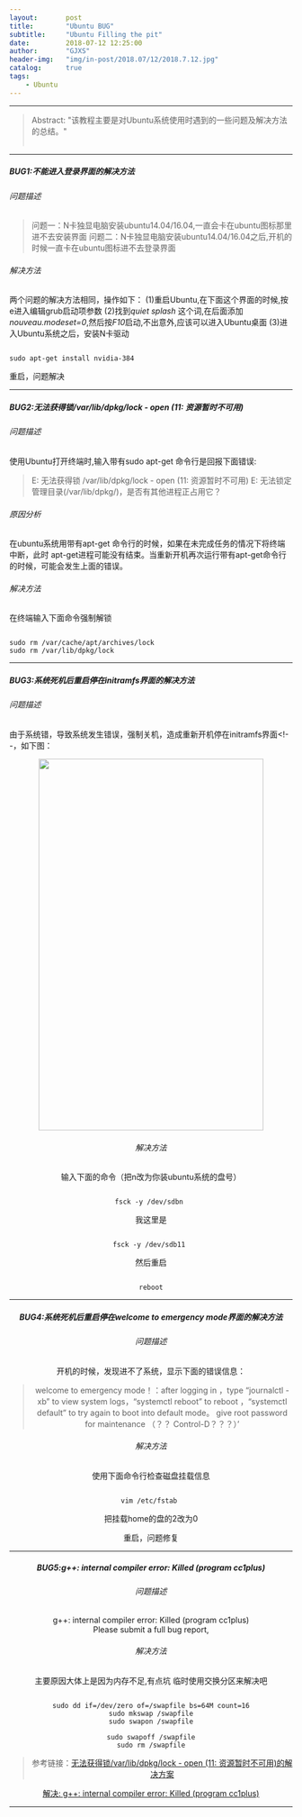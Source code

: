 ```yaml
---
layout:       post
title:        "Ubuntu BUG"
subtitle:     "Ubuntu Filling the pit"
date:         2018-07-12 12:25:00
author:       "GJXS"
header-img:   "img/in-post/2018.07/12/2018.7.12.jpg"
catalog:      true
tags:
    - Ubuntu
---
```

*****
>Abstract: "该教程主要是对Ubuntu系统使用时遇到的一些问题及解决方法的总结。"<br>                                                                                                                                                           <br /> 

----------

##### BUG1:不能进入登录界面的解决方法

###### 问题描述  

>问题一：N卡独显电脑安装ubuntu14.04/16.04,一直会卡在ubuntu图标那里进不去安装界面
问题二：N卡独显电脑安装ubuntu14.04/16.04之后,开机的时候一直卡在ubuntu图标进不去登录界面

###### 解决方法
两个问题的解决方法相同，操作如下：
(1)重启Ubuntu,在下面这个界面的时候,按e进入编辑grub启动项参数
(2)找到*quiet splash* 这个词,在后面添加*nouveau.modeset=0*,然后按*F10*启动,不出意外,应该可以进入Ubuntu桌面
(3)进入Ubuntu系统之后，安装N卡驱动
<pre><code class="language-shell line-numbers">
sudo apt-get install nvidia-384
</code></pre>
重启，问题解决
*****

##### BUG2:无法获得锁/var/lib/dpkg/lock - open (11: 资源暂时不可用)

###### 问题描述 
使用Ubuntu打开终端时,输入带有sudo apt-get 命令行是回报下面错误:

>E: 无法获得锁 /var/lib/dpkg/lock - open (11: 资源暂时不可用)
E: 无法锁定管理目录(/var/lib/dpkg/)，是否有其他进程正占用它？

###### 原因分析
在ubuntu系统用带有apt-get 命令行的时候，如果在未完成任务的情况下将终端中断，此时 apt-get进程可能没有结束。当重新开机再次运行带有apt-get命令行的时候，可能会发生上面的错误。

###### 解决方法
在终端输入下面命令强制解锁
<pre><code class="language-shell line-numbers">
sudo rm /var/cache/apt/archives/lock
sudo rm /var/lib/dpkg/lock
</code></pre>

*****

##### BUG3:系统死机后重启停在initramfs界面的解决方法

###### 问题描述 
由于系统错，导致系统发生错误，强制关机，造成重新开机停在initramfs界面<!--，如下图：
<div align="center">
<img src="http://pbqlliizk.bkt.clouddn.com/1.jpg" height="660" width="400" >
 </div-->

###### 解决方法
输入下面的命令（把n改为你装ubuntu系统的盘号）
<pre><code class="language-shell line-numbers">
fsck -y /dev/sdbn 
</code></pre>
我这里是
<pre><code class="language-shell line-numbers">
fsck -y /dev/sdb11 
</code></pre>
<!--结果如下：
<div align="center">
<img src="http://pbqlliizk.bkt.clouddn.com/2.jpg" height="660" width="400" >
 </div-->
然后重启
<pre><code class="language-shell line-numbers">
reboot
</code></pre>

*****

##### BUG4:系统死机后重启停在welcome to emergency mode界面的解决方法

###### 问题描述 
开机的时候，发现进不了系统，显示下面的错误信息：

>welcome to emergency mode！：after logging in ，type “journalctl -xb” to view system logs，“systemctl reboot” to reboot ，“systemctl default” to try again to boot into default mode。 give root password for maintenance （？？ Control-D？？？）’

<!--div align="center">
<img src="http://pbqlliizk.bkt.clouddn.com/3.jpg" height="660" width="400" >
 </div-->

###### 解决方法
使用下面命令行检查磁盘挂载信息
<pre><code class="language-shell line-numbers">
vim /etc/fstab 
</code></pre>
<!--div align="center">
<img src="http://pbqlliizk.bkt.clouddn.com/4.jpg" height="660" width="400" >
 </div-->
把挂载home的盘的2改为0
<!--div align="center">
<img src="http://pbqlliizk.bkt.clouddn.com/5.jpg" height="660" width="400" >
 </div-->

重启，问题修复
*****

##### BUG5:g++: internal compiler error: Killed (program cc1plus)

###### 问题描述 
g++: internal compiler error: Killed (program cc1plus)<br>
Please submit a full bug report,

###### 解决方法
主要原因大体上是因为内存不足,有点坑 临时使用交换分区来解决吧
<pre><code class="language-shell line-numbers">
sudo dd if=/dev/zero of=/swapfile bs=64M count=16
sudo mkswap /swapfile
sudo swapon /swapfile

sudo swapoff /swapfile
sudo rm /swapfile
</code></pre>

>参考链接：[无法获得锁/var/lib/dpkg/lock - open (11: 资源暂时不可用)的解决方案](https://blog.csdn.net/zkp0601/article/details/41349253)

[解决: g++: internal compiler error: Killed (program cc1plus)](http://vb2005xu.iteye.com/blog/2171295)

*****
